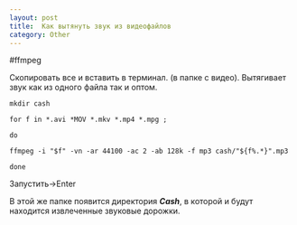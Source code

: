 ```yaml
---
layout: post
title:  Как вытянуть звук из видеофайлов
category: Other
---
```


#ffmpeg

Скопировать все и вставить в терминал. (в папке с видео). Вытягивает звук как из одного файла так и оптом.

````
mkdir cash

for f in *.avi *MOV *.mkv *.mp4 *.mpg ;
 
do

ffmpeg -i "$f" -vn -ar 44100 -ac 2 -ab 128k -f mp3 cash/"${f%.*}".mp3
 
done
````
Запустить->Enter

В этой же папке появится директория ***Cash***, в которой и будут находится извлеченные звуковые дорожки.
